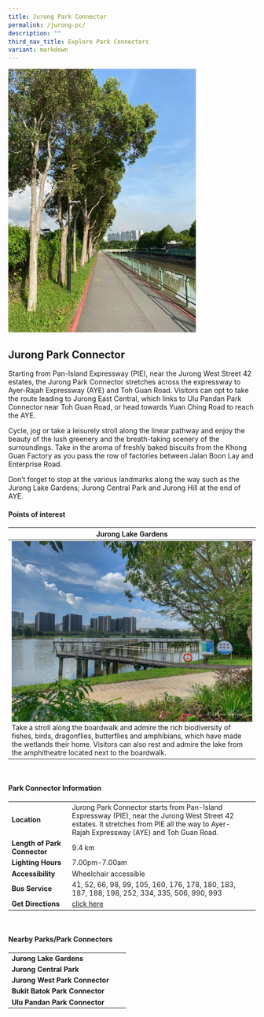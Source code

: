 ```yaml
---
title: Jurong Park Connector
permalink: /jurong-pc/
description: ""
third_nav_title: Explore Park Connectors
variant: markdown
---
```

![Jurong Park Connector](/images/jurong%20park%20connector.jpg)

## Jurong Park Connector

Starting from Pan-Island Expressway (PIE), near the Jurong West Street 42 estates, the Jurong Park Connector stretches across the expressway to Ayer-Rajah Expressway (AYE) and Toh Guan Road. Visitors can opt to take the route leading to Jurong East Central, which links to Ulu Pandan Park Connector near Toh Guan Road, or head towards Yuan Ching Road to reach the AYE.  
  
Cycle, jog or take a leisurely stroll along the linear pathway and enjoy the beauty of the lush greenery and the breath-taking scenery of the surroundings. Take in the aroma of freshly baked biscuits from the Khong Guan Factory as you pass the row of factories between Jalan Boon Lay and Enterprise Road.

Don’t forget to stop at the various landmarks along the way such as the Jurong Lake Gardens; Jurong Central Park and Jurong Hill at the end of AYE.


#### Points of interest

| **Jurong Lake Gardens**| 
| -------- | 
|![Jurong Lake](/images/jurong%20lake.jpg)Take a stroll along the boardwalk and admire the rich biodiversity of fishes, birds, dragonflies, butterflies and amphibians, which have made the wetlands their home. Visitors can also rest and admire the lake from the amphitheatre located next to the boardwalk.

<br>

#### Park Connector Information

|  |  |  |
| -------- | -------- | -------- |
| **Location** | Jurong Park Connector starts from Pan-Island Expressway (PIE), near the Jurong West Street 42 estates. It stretches from PIE all the way to Ayer-Rajah Expressway (AYE) and Toh Guan Road.|
| **Length of Park Connector** | 9.4 km  |
| **Lighting Hours** | 7.00pm-7.00am |
| **Accessibility** | Wheelchair accessible|
| **Bus Service** | 41, 52, 66, 98, 99, 105, 160, 176, 178, 180, 183, 187, 188, 198, 252, 334, 335, 506, 990, 993 |
| **Get Directions** | [click here](https://www.onemap.gov.sg/?lat=1.339355&amp;lng=103.7367116) |

<br>

#### Nearby Parks/Park Connectors

|   |  |  |
| -------- | -------- | -------- |
| **Jurong Lake Gardens** |||
|**Jurong Central Park** |||
|**Jurong West Park Connector** |||
|**Bukit Batok Park Connector** |||
|**Ulu Pandan Park Connector** |||